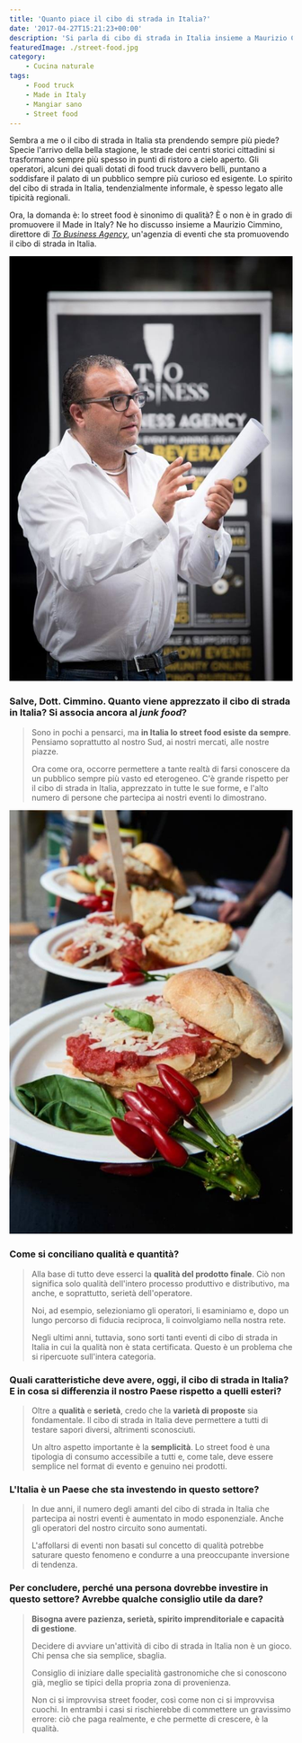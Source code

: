 ```yaml
---
title: 'Quanto piace il cibo di strada in Italia?'
date: '2017-04-27T15:21:23+00:00'
description: 'Si parla di cibo di strada in Italia insieme a Maurizio Cimmino, direttore di To Business Agency.'
featuredImage: ./street-food.jpg
category:
    - Cucina naturale
tags:
    - Food truck
    - Made in Italy
    - Mangiar sano
    - Street food
---
```


Sembra a me o il cibo di strada in Italia sta prendendo sempre più piede?
Specie l'arrivo della bella stagione, le strade dei centri storici cittadini si trasformano sempre più spesso in punti di ristoro a cielo aperto. Gli operatori, alcuni dei quali dotati di food truck davvero belli, puntano a soddisfare il palato di un pubblico sempre più curioso ed esigente.
Lo spirito del cibo di strada in Italia, tendenzialmente informale, è spesso legato alle tipicità regionali.

Ora, la domanda è: lo street food è sinonimo di qualità? È o non è in grado di promuovere il Made in Italy?
Ne ho discusso insieme a Maurizio Cimmino, direttore di [*To Business Agency*](http://www.tobusinessagency.it/), un'agenzia di eventi che sta promuovendo il cibo di strada in Italia.

![Maurizio Cimmino](./maurizio-cimmino.jpg)

### Salve, Dott. Cimmino. Quanto viene apprezzato il cibo di strada in Italia? Si associa ancora al *junk food*?

> Sono in pochi a pensarci, ma **in Italia lo street food esiste da sempre**. Pensiamo soprattutto al nostro Sud, ai nostri mercati, alle nostre piazze.
>
> Ora come ora, occorre permettere a tante realtà di farsi conoscere da un pubblico sempre più vasto ed eterogeneo.
C'è grande rispetto per il cibo di strada in Italia, apprezzato in tutte le sue forme, e l'alto numero di persone che partecipa ai nostri eventi lo dimostrano.

 ![finger food, food truck, street food, mangiar sano, made in italy](./finger-food.jpg)

### Come si conciliano qualità e quantità?

> Alla base di tutto deve esserci la **qualità del prodotto finale**. Ciò non significa solo qualità dell'intero processo produttivo e distributivo, ma anche, e soprattutto, serietà dell'operatore.
>
> Noi, ad esempio, selezioniamo gli operatori, li esaminiamo e, dopo un lungo percorso di fiducia reciproca, li coinvolgiamo nella nostra rete.
>
> Negli ultimi anni, tuttavia, sono sorti tanti eventi di cibo di strada in Italia in cui la qualità non è stata certificata. Questo è un problema che si ripercuote sull'intera categoria.

### Quali caratteristiche deve avere, oggi, il cibo di strada in Italia? E in cosa si differenzia il nostro Paese rispetto a quelli esteri?

> Oltre a **qualità** e **serietà**, credo che la **varietà di proposte** sia fondamentale. Il cibo di strada in Italia deve permettere a tutti di testare sapori diversi, altrimenti sconosciuti.
>
> Un altro aspetto importante è la **semplicità**. Lo street food è una tipologia di consumo accessibile a tutti e, come tale, deve essere semplice nel format di evento e genuino nei prodotti.

### L'Italia è un Paese che sta investendo in questo settore?

> In due anni, il numero degli amanti del cibo di strada in Italia che partecipa ai nostri eventi è aumentato in modo esponenziale. Anche gli operatori del nostro circuito sono aumentati.
>
> L'affollarsi di eventi non basati sul concetto di qualità potrebbe saturare questo fenomeno e condurre a una preoccupante inversione di tendenza.

### Per concludere, perché una persona dovrebbe investire in questo settore? Avrebbe qualche consiglio utile da dare?

> **Bisogna avere pazienza, serietà, spirito imprenditoriale e capacità di gestione**.
>
> Decidere di avviare un'attività di cibo di strada in Italia non è un gioco. Chi pensa che sia semplice, sbaglia.
>
> Consiglio di iniziare dalle specialità gastronomiche che si conoscono già, meglio se tipici della propria zona di provenienza.
>
> Non ci si improvvisa street fooder, così come non ci si improvvisa cuochi. In entrambi i casi si rischierebbe di commettere un gravissimo errore: ciò che paga realmente, e che permette di crescere, è la qualità.
